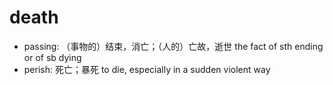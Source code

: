 # death

- passing: （事物的）结束，消亡；（人的）亡故，逝世 the fact of sth ending or of sb dying
- perish: 死亡；暴死 to die, especially in a sudden violent way
